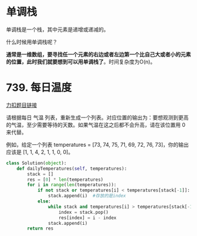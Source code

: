 # 单调栈

单调栈是一个栈，其中元素是递增或递减的。

什么时候用单调栈呢？

**通常是一维数组，要寻找任一个元素的右边或者左边第一个比自己大或者小的元素的位置，此时我们就要想到可以用单调栈了**。时间复杂度为O(n)。

# 739. 每日温度

[力扣题目链接](https://leetcode.cn/problems/daily-temperatures/)

请根据每日 气温 列表，重新生成一个列表。对应位置的输出为：要想观测到更高的气温，至少需要等待的天数。如果气温在这之后都不会升高，请在该位置用 0 来代替。

例如，给定一个列表 temperatures = [73, 74, 75, 71, 69, 72, 76, 73]，你的输出应该是 [1, 1, 4, 2, 1, 1, 0, 0]。

```py
class Solution(object):
    def dailyTemperatures(self, temperatures):
        stack = []
        res = [0] * len(temperatures)
        for i in range(len(temperatures)):
            if not stack or temperatures[i] < temperatures[stack[-1]]:
                stack.append(i)  #存放的是index
            else:
                while stack and temperatures[i] > temperatures[stack[-1]]:  #持续比较
                    index = stack.pop()
                    res[index] = i - index
                stack.append(i)
        return res
```
